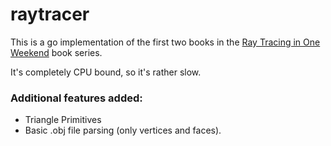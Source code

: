 # raytracer

This is a go implementation of the first two books in the [Ray Tracing in One Weekend](https://raytracing.github.io/) book series.

It's completely CPU bound, so it's rather slow.

### Additional features added:
- Triangle Primitives
- Basic .obj file parsing (only vertices and faces).
